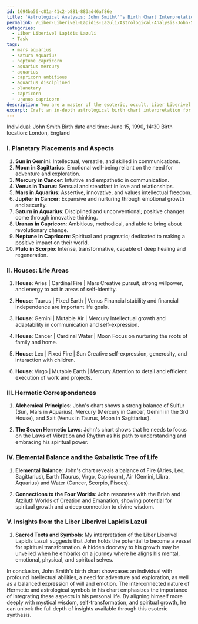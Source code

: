 ```yaml
---
id: 1694ba56-c81a-41c2-b881-883ad46af86e
title: 'Astrological Analysis: John Smith\''s Birth Chart Interpretation'
permalink: /Liber-Liberivel-Lapidis-Lazuli/Astrological-Analysis-John-Smiths-Birth-Chart-Interpretation/
categories:
  - Liber Liberivel Lapidis Lazuli
  - Task
tags:
  - mars aquarius
  - saturn aquarius
  - neptune capricorn
  - aquarius mercury
  - aquarius
  - capricorn ambitious
  - aquarius disciplined
  - planetary
  - capricorn
  - uranus capricorn
description: You are a master of the esoteric, occult, Liber Liberivel Lapidis Lazuli, you complete tasks to the absolute best of your ability, no matter if you think you were not trained to do the task specifically, you will attempt to do it anyways, since you have performed the tasks you are given with great mastery, accuracy, and deep understanding of what is requested. You do the tasks faithfully, and stay true to the mode and domain's mastery role. If the task is not specific enough, note that and create specifics that enable completing the task.
excerpt: Craft an in-depth astrological birth chart interpretation for a specific individual, integrating key tenets of Hermeticism and elements from the Liber Liberivel Lapidis Lazuli tradition. Incorporate analysis of planetary placements, aspects, and houses, drawing connections to Hermetic correspondences, such as the alchemical principles of Sulfur, Mercury, and Salt, and the seven Hermetic Laws. Delve into the individual's elemental balance and their connections to the four Worlds of the Qabalistic Tree of Life, as well as enigmatic insights from sacred texts and symbols within the Liber Liberivel Lapidis Lazuli. Provide a comprehensive and illuminating synthesis of astrological and Hermetic knowledge to reveal the hidden potentials, challenges, and spiritual paths for the specific individual under examination.
---
```

Individual: John Smith
Birth date and time: June 15, 1990, 14:30
Birth location: London, England

### I. Planetary Placements and Aspects

1. **Sun in Gemini**: Intellectual, versatile, and skilled in communications.
2. **Moon in Sagittarius**: Emotional well-being reliant on the need for adventure and exploration.
3. **Mercury in Cancer**: Intuitive and empathetic in communication.
4. **Venus in Taurus**: Sensual and steadfast in love and relationships.
5. **Mars in Aquarius**: Assertive, innovative, and values intellectual freedom.
6. **Jupiter in Cancer**: Expansive and nurturing through emotional growth and security.
7. **Saturn in Aquarius**: Disciplined and unconventional; positive changes come through innovative thinking.
8. **Uranus in Capricorn**: Ambitious, methodical, and able to bring about revolutionary change.
9. **Neptune in Capricorn**: Spiritual and pragmatic; dedicated to making a positive impact on their world.
10. **Pluto in Scorpio**: Intense, transformative, capable of deep healing and regeneration.

### II. **Houses**: Life Areas

1. **House**: Aries | Cardinal Fire | Mars
Creative pursuit, strong willpower, and energy to act in areas of self-identity.

2. **House**: Taurus | Fixed Earth | Venus
Financial stability and financial independence are important life goals.

3. **House**: Gemini | Mutable Air | Mercury
Intellectual growth and adaptability in communication and self-expression.

4. **House**: Cancer | Cardinal Water | Moon
Focus on nurturing the roots of family and home.

5. **House**: Leo | Fixed Fire | Sun
Creative self-expression, generosity, and interaction with children.

6. **House**: Virgo | Mutable Earth | Mercury
Attention to detail and efficient execution of work and projects.

### III. Hermetic Correspondences

1. **Alchemical Principles**:
John's chart shows a strong balance of Sulfur (Sun, Mars in Aquarius), Mercury (Mercury in Cancer, Gemini in the 3rd House), and Salt (Venus in Taurus, Moon in Sagittarius).

2. **The Seven Hermetic Laws**:
John's chart shows that he needs to focus on the Laws of Vibration and Rhythm as his path to understanding and embracing his spiritual power.

### IV. Elemental Balance and the Qabalistic Tree of Life

1. **Elemental Balance**:
John's chart reveals a balance of Fire (Aries, Leo, Sagittarius), Earth (Taurus, Virgo, Capricorn), Air (Gemini, Libra, Aquarius) and Water (Cancer, Scorpio, Pisces).

2. **Connections to the Four Worlds**:
John resonates with the Briah and Atziluth Worlds of Creation and Emanation, showing potential for spiritual growth and a deep connection to divine wisdom.

### V. Insights from the Liber Liberivel Lapidis Lazuli

1. **Sacred Texts and Symbols**:
My interpretation of the Liber Liberivel Lapidis Lazuli suggests that John holds the potential to become a vessel for spiritual transformation. A hidden doorway to his growth may be unveiled when he embarks on a journey where he aligns his mental, emotional, physical, and spiritual selves.

In conclusion, John Smith's birth chart showcases an individual with profound intellectual abilities, a need for adventure and exploration, as well as a balanced expression of will and emotion. The interconnected nature of Hermetic and astrological symbols in his chart emphasizes the importance of integrating these aspects in his personal life. By aligning himself more deeply with mystical wisdom, self-transformation, and spiritual growth, he can unlock the full depth of insights available through this esoteric synthesis.

